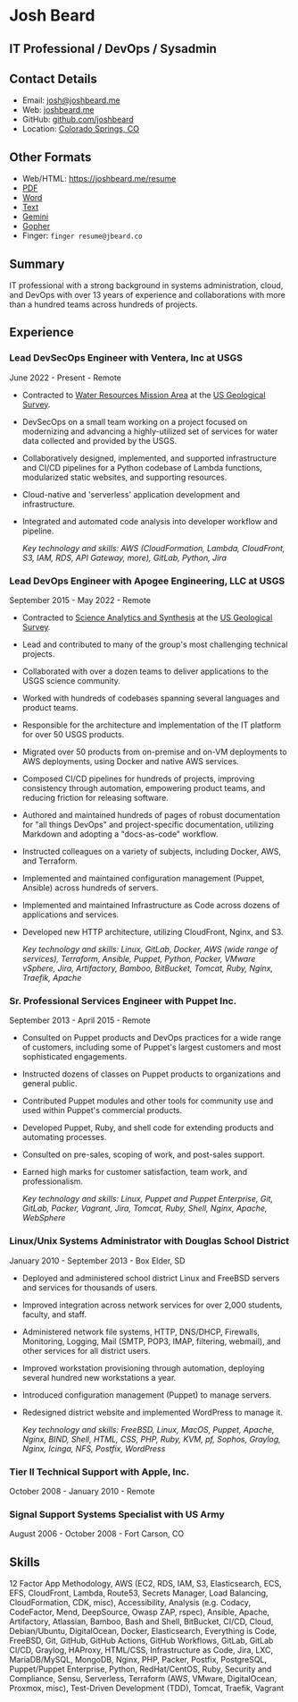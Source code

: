 # Josh Beard

## IT Professional / DevOps / Sysadmin

## Contact Details

* Email: [josh@joshbeard.me](mailto:josh@joshbeard.me)
* Web: [joshbeard.me](https://joshbeard.me)
* GitHub: [github.com/joshbeard](https://github.com/joshbeard)
* Location: [Colorado Springs, CO](https://en.wikipedia.org/wiki/Colorado_Springs,_Colorado)

## Other Formats

* Web/HTML: <https://joshbeard.me/resume>
* [PDF](https://joshbeard.me/resume/Josh-Beard-Resume.pdf)
* [Word](https://joshbeard.me/resume/Josh-Beard-Resume.docx)
* [Text](https://joshbeard.me/resume/resume.txt)
* [Gemini](gemini://jbeard.co/resume.gmi)
* [Gopher](gopher://jbeard.co:70/0/resume.txt)
* Finger: `finger resume@jbeard.co`

## Summary

IT professional with a strong background in systems administration, cloud, and DevOps with over 13 years of experience and collaborations with more than a hundred teams across hundreds of projects.


## Experience

### Lead DevSecOps Engineer with Ventera, Inc at USGS

June 2022 - Present - Remote

* Contracted to [Water Resources Mission Area](https://www.usgs.gov/mission-areas/water-resources) at the [US Geological Survey](https://www.usgs.gov/).
* DevSecOps on a small team working on a project focused on modernizing and advancing a highly-utilized set of services for water data collected and provided by the USGS.
* Collaboratively designed, implemented, and supported infrastructure and CI/CD pipelines for a Python codebase of Lambda functions, modularized static websites, and supporting resources.
* Cloud-native and 'serverless' application development and infrastructure.
* Integrated and automated code analysis into developer workflow and pipeline.

    _Key technology and skills: AWS (CloudFormation, Lambda, CloudFront, S3, IAM, RDS, API Gateway, more), GitLab, Python, Jira_

### Lead DevOps Engineer with Apogee Engineering, LLC at USGS

September 2015 - May 2022 - Remote

* Contracted to [Science Analytics and Synthesis](https://www.usgs.gov/core-science-systems/science-analytics-and-synthesis/) at the [US Geological Survey](https://www.usgs.gov/).
* Lead and contributed to many of the group's most challenging technical projects.
* Collaborated with over a dozen teams to deliver applications to the USGS science community.
* Worked with hundreds of codebases spanning several languages and product teams.
* Responsible for the architecture and implementation of the IT platform for over 50 USGS products.
* Migrated over 50 products from on-premise and on-VM deployments to AWS deployments, using Docker and native AWS services.
* Composed CI/CD pipelines for hundreds of projects, improving consistency through automation, empowering product teams, and reducing friction for releasing software.
* Authored and maintained hundreds of pages of robust documentation for "all things DevOps" and project-specific documentation, utilizing Markdown and adopting a "docs-as-code" workflow.
* Instructed colleagues on a variety of subjects, including Docker, AWS, and Terraform.
* Implemented and maintained configuration management (Puppet, Ansible) across hundreds of servers.
* Implemented and maintained Infrastructure as Code across dozens of applications and services.
* Developed new HTTP architecture, utilizing CloudFront, Nginx, and S3.

    _Key technology and skills: Linux, GitLab, Docker, AWS (wide range of services), Terraform, Ansible, Puppet, Python, Packer, VMware vSphere, Jira, Artifactory, Bamboo, BitBucket, Tomcat, Ruby, Nginx, Traefik, Apache_

### Sr. Professional Services Engineer with Puppet Inc.

September 2013 - April 2015 - Remote

* Consulted on Puppet products and DevOps practices for a wide range of customers, including some of Puppet's largest customers and most sophisticated engagements.
* Instructed dozens of classes on Puppet products to organizations and general public.
* Contributed Puppet modules and other tools for community use and used within Puppet's commercial products.
* Developed Puppet, Ruby, and shell code for extending products and automating processes.
* Consulted on pre-sales, scoping of work, and post-sales support.
* Earned high marks for customer satisfaction, team work, and professionalism.

    _Key technology and skills: Linux, Puppet and Puppet Enterprise, Git, GitLab, Packer, Vagrant, Jira, Tomcat, Ruby, Shell, Nginx, Apache, WebSphere_

### Linux/Unix Systems Administrator with Douglas School District

January 2010 - September 2013 - Box Elder, SD

* Deployed and administered school district Linux and FreeBSD servers and services for thousands of users.
* Improved integration across network services for over 2,000 students, faculty, and staff.
* Administered network file systems, HTTP, DNS/DHCP, Firewalls, Monitoring, Logging, Mail (SMTP, POP3, IMAP, filtering, webmail), and other services for all district users.
* Improved workstation provisioning through automation, deploying several hundred new workstations a year.
* Introduced configuration management (Puppet) to manage servers.
* Redesigned district website and implemented WordPress to manage it.

    _Key technology and skills: FreeBSD, Linux, MacOS, Puppet, Apache, Nginx, BIND, Shell, HTML, CSS, PHP, Ruby, KVM, pf, Sophos, Graylog, Nginx, Icinga, NFS, Postfix, WordPress_

### Tier II Technical Support with Apple, Inc.

October 2008 - January 2010 - Remote


### Signal Support Systems Specialist with US Army

August 2006 - October 2008 - Fort Carson, CO


## Skills

12 Factor App Methodology, AWS (EC2, RDS, IAM, S3, Elasticsearch, ECS, EFS, CloudFront, Lambda, Route53, Secrets Manager, Load Balancing, CloudFormation, CDK, misc), Accessibility, Analysis (e.g. Codacy, CodeFactor, Mend, DeepSource, Owasp ZAP, rspec), Ansible, Apache, Artifactory, Atlassian, Bamboo, Bash and Shell, BitBucket, CI/CD, Cloud, Debian/Ubuntu, DigitalOcean, Docker, Elasticsearch, Everything is Code, FreeBSD, Git, GitHub, GitHub Actions, GitHub Workflows, GitLab, GitLab CI/CD, Graylog, HAProxy, HTML/CSS, Infrastructure as Code, Jira, LXC, MariaDB/MySQL, MongoDB, Nginx, PHP, Packer, Postfix, PostgreSQL, Puppet/Puppet Enterprise, Python, RedHat/CentOS, Ruby, Security and Compliance, Sensu, Serverless, Terraform (AWS, VMware, DigitalOcean, Proxmox, misc), Test-Driven Development (TDD), Tomcat, Traefik, Vagrant

